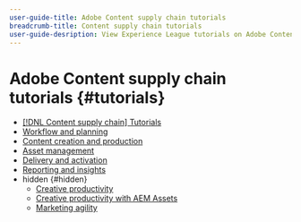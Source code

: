 ```yaml
---
user-guide-title: Adobe Content supply chain tutorials
breadcrumb-title: Content supply chain tutorials
user-guide-desription: View Experience League tutorials on Adobe Content supply chain, the simplified promise of Adobe’s solutions to help organizations accelerate and scale content creation, improve content engagement and ROI, and deliver the content that fuels digital engagements buyers prefer. 
---
```


# Adobe Content supply chain tutorials {#tutorials}

+ [[!DNL Content supply chain] Tutorials](overview.md)
+ [Workflow and planning](workflow-and-planning.md)
+ [Content creation and production](content-creation-and-production.md)
+ [Asset management](asset-management.md)
+ [Delivery and activation](delivery-and-activation.md)
+ [Reporting and insights](reporting-and-insights.md)
+ hidden {#hidden}
  + [Creative productivity](creative-productivity.md)
  + [Creative productivity with AEM Assets](creative-productivity-aemassets.md)
  + [Marketing agility](marketing-agility.md)